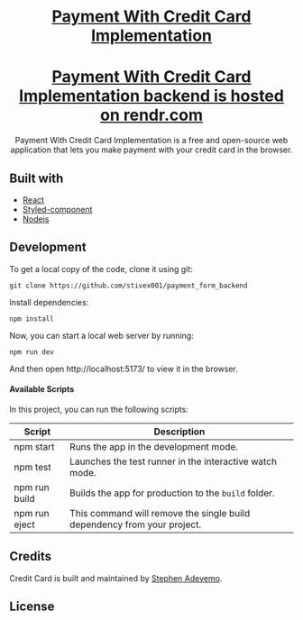 <h1 align="center">
  <a href="https://paymentwithcard.netlify.app/">
    Payment With Credit Card Implementation
  </a>
</h1>
<h1 align="center">
  <a href="https://payment-api-ps0k.onrender.com/api/payment">
    Payment With Credit Card Implementation backend is hosted on rendr.com
  </a>
</h1>

<p align="center">
   Payment With Credit Card Implementation is a free and open-source web application that lets you make payment with your credit card in the browser.
</p>

## Built with

- [React](http://reactjs.org)
- [Styled-component](https://styled-components.com/)
- [Nodejs](https://nodejs.org/en/download)

## Development

To get a local copy of the code, clone it using git:


```
git clone https://github.com/stivex001/payment_form_backend

```
Install dependencies:

```
npm install
```

Now, you can start a local web server by running:

```
npm run dev
```

And then open http://localhost:5173/ to view it in the browser.



#### Available Scripts

In this project, you can run the following scripts:

| Script        | Description                                                             |
| ------------- | ----------------------------------------------------------------------- |
| npm start     | Runs the app in the development mode.                                   |
| npm test      | Launches the test runner in the interactive watch mode.                 |
| npm run build | Builds the app for production to the `build` folder.                    |
| npm run eject | This command will remove the single build dependency from your project. |

## Credits

Credit Card is built and maintained by [Stephen Adeyemo](https://github.com/stivex001).

## License